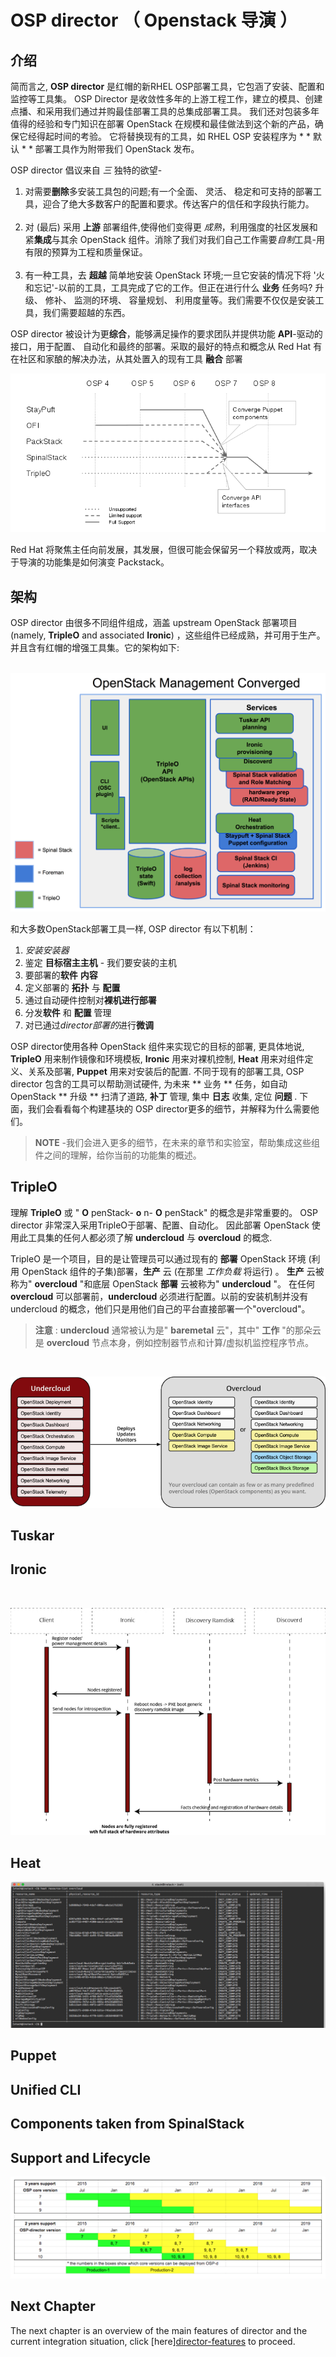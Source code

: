 # OSP director （ Openstack 导演 ）

## 介绍

简而言之, **OSP director** 是红帽的新RHEL OSP部署工具，它包涵了安装、配置和监控等工具集。 OSP Director 是收敛性多年的上游工程工作，建立的模具、创建点播、和采用我们通过并购最佳部署工具的总集成部署工具。 我们还对包装多年值得的经验和专门知识在部署 OpenStack 在规模和最佳做法到这个新的产品，确保它经得起时间的考验。 它将替换现有的工具，如 RHEL OSP 安装程序为 * * 默认 * * 部署工具作为附带我们 OpenStack 发布。

OSP director 倡议来自 *三* 独特的欲望-

1. 对需要**删除**多安装工具包的问题;有一个全面、 灵活、 稳定和可支持的部署工具，迎合了绝大多数客户的配置和要求。传达客户的信任和字段执行能力。<br><br>
2. 对 (最后) 采用 **上游** 部署组件,使得他们变得更 *成熟*，利用强度的社区发展和紧**集成**与其余 OpenStack 组件。消除了我们对我们自己工作需要*自制*工具-用有限的预算为工程和质量保证。<br><br>
3. 有一种工具，去 **超越** 简单地安装 OpenStack 环境;一旦它安装的情况下将 '火和忘记'-以前的工具，工具完成了它的工作。但正在进行什么 **业务** 任务吗?
升级、 修补、 监测的环境、 容量规划、 利用度量等。我们需要不仅仅是安装工具，我们需要超越的东西。

OSP director 被设计为更**综合**，能够满足操作的要求团队并提供功能 **API**-驱动的接口，用于配置、 自动化和最终的部署。采取的最好的特点和概念从 Red Hat 有在社区和家酿的解决办法，从其处置入的现有工具 **融合** 部署

<center>
    <img src=./images/installer_roadmap.png>
</center>

Red Hat 将聚焦主任向前发展，其发展，但很可能会保留另一个释放或两，取决于导演的功能集是如何演变 Packstack。

## 架构

OSP director 由很多不同组件组成，涵盖 upstream OpenStack 部署项目 (namely, **TripleO** and associated **Ironic**) ，这些组件已经成熟，并可用于生产。 并且含有红帽的增强工具集。它的架构如下:<br><br>

<center>
    <img src=./images/converged_installer_components.png>
</center>

和大多数OpenStack部署工具一样, OSP director 有以下机制：

1. *安装安装器*
2. 鉴定 **目标宿主主机** - 我们要安装的主机
3. 要部署的**软件** **内容**
4. 定义部署的 **拓扑** 与 **配置** 
5. 通过自动硬件控制对**裸机进行部署**
6. 分发**软件** 和 **配置** 管理
6. 对已通过*director部署的*进行**微调**

OSP director使用各种 OpenStack 组件来实现它的目标的部署, 更具体地说, **TripleO** 用来制作镜像和环境模板, **Ironic** 用来对裸机控制, **Heat** 用来对组件定义、关系及部署, **Puppet** 用来对安装后的配置. 不同于现有的部署工具, OSP director 包含的工具可以帮助测试硬件, 为未来 ** 业务 ** 任务，如自动 OpenStack ** 升级 ** 扫清了道路, **补丁** 管理, 集中 **日志** 收集, 定位 **问题** . 下面，我们会看看每个构建基块的 OSP director更多的细节，并解释为什么需要他们。

> **NOTE** -我们会进入更多的细节，在未来的章节和实验室，帮助集成这些组件之间的理解，给你当前的功能集的概述。

## TripleO

理解 **TripleO** 或 " **O** penStack- **o** n- **O** penStack" 的概念是非常重要的。 OSP director 非常深入采用TripleO于部署、配置、自动化。 因此部署 OpenStack 使用此工具集的任何人都必须了解 **undercloud** 与 **overcloud** 的概念.

TripleO 是一个项目，目的是让管理员可以通过现有的 **部署** OpenStack 环境 (利用 OpenStack 组件的子集)部署，**生产** 云 (在那里 *工作负载* 将运行) 。 **生产** 云被称为" **overcloud** "和底层 OpenStack **部署** 云被称为" **undercloud** "。 在任何 **overcloud** 可以部署前，**undercloud** 必须进行配置。以前的安装机制并没有 undercloud 的概念，他们只是用他们自己的平台直接部署一个"overcloud"。

> **注意** : **undercloud** 通常被认为是" **baremetal** 云"，其中" **工作** "的那朵云是 **overcloud** 节点本身，例如控制器节点和计算/虚拟机监控程序节点。

<br><center>
    <img src=./images/logical_view.png>
</center>

## Tuskar

## Ironic

<br><center>
    <img src=./images/discovery_diagram.png>
</center>

## Heat

<center>
    <img src=./images/resource-list.png>
</center>

## Puppet

## Unified CLI

## Components taken from SpinalStack

## Support and Lifecycle

<center>
    <img src=./images/ospd-lifecycle.png>
</center>

## Next Chapter

The next chapter is an overview of the main features of director and the current integration situation, click [here][director-features](./director-features.md) to proceed.


